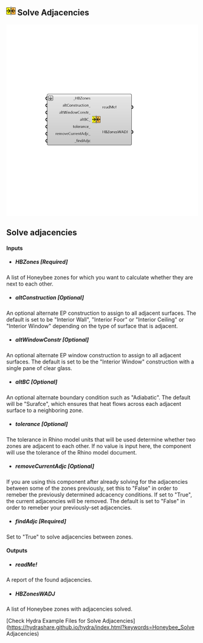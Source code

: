 ## ![](../../images/icons/Solve_Adjacencies.png) Solve Adjacencies

![](../../images/components/Solve_Adjacencies.png)

Solve adjacencies
 -
 

#### Inputs
* ##### HBZones [Required]
A list of Honeybee zones for which you want to calculate whether they are next to each other.
* ##### altConstruction [Optional]
An optional alternate EP construction to assign to all adjacent surfaces.  The default is set to be "Interior Wall", "Interior Foor" or "Interior Ceiling" or "Interior Window" depending on the type of surface that is adjacent.
* ##### altWindowConstr [Optional]
An optional alternate EP window construction to assign to all adjacent surfaces.  The default is set to be the "Interior Window" construction with a single pane of clear glass.
* ##### altBC [Optional]
An optional alternate boundary condition such as "Adiabatic".  The default will be "Surafce", which ensures that heat flows across each adjacent surface to a neighboring zone.
* ##### tolerance [Optional]
The tolerance in Rhino model units that will be used determine whether two zones are adjacent to each other.  If no value is input here, the component will use the tolerance of the Rhino model document.
* ##### removeCurrentAdjc [Optional]
If you are using this component after already solving for the adjacencies between some of the zones previously, set this to "False" in order to remeber the previously determined adcacency conditions.  If set to "True", the current adjacencies will be removed. The default is set to "False" in order to remeber your previously-set adjacencies.
* ##### findAdjc [Required]
Set to "True" to solve adjacencies between zones.

#### Outputs
* ##### readMe!
A report of the found adjacencies.
* ##### HBZonesWADJ
A list of Honeybee zones with adjacencies solved.


[Check Hydra Example Files for Solve Adjacencies](https://hydrashare.github.io/hydra/index.html?keywords=Honeybee_Solve Adjacencies)